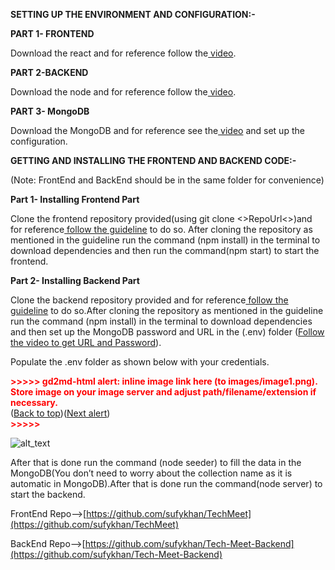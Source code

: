 **SETTING UP THE ENVIRONMENT AND CONFIGURATION:-**

**PART 1- FRONTEND**

Download the react and for reference follow the[ video](https://youtu.be/IbWXHfz91_Y).

**PART 2-BACKEND**

Download the node and for reference follow the[ video](https://youtu.be/JINE4D0Syqw).

**PART 3- MongoDB**

Download the MongoDB and for reference see the[ video](https://youtu.be/rPqRyYJmx2g) and set up the configuration.

 

**GETTING AND INSTALLING THE FRONTEND AND BACKEND CODE:-**

(Note: FrontEnd and BackEnd should be in the same folder for convenience)

**Part 1- Installing Frontend Part**

Clone the frontend repository provided(using git clone &lt;>RepoUrl&lt;>)and for reference[ follow the guideline](https://youtu.be/CKcqniGu3tA) to do so. After cloning the repository as mentioned in the guideline run the command (npm install) in the terminal to download dependencies and then run the command(npm start) to start the frontend.

**Part 2- Installing Backend Part**

Clone the backend repository provided and for reference[ follow the guideline](https://youtu.be/CKcqniGu3tA) to do so.After cloning the repository as mentioned in the guideline run the command (npm install) in the terminal to download dependencies and then set up the MongoDB password and URL in the (.env) folder ([Follow the video to get URL and Password](https://youtu.be/rPqRyYJmx2g)).

Populate the .env folder as shown below with your credentials.



<p id="gdcalert1" ><span style="color: red; font-weight: bold">>>>>>  gd2md-html alert: inline image link here (to images/image1.png). Store image on your image server and adjust path/filename/extension if necessary. </span><br>(<a href="#">Back to top</a>)(<a href="#gdcalert2">Next alert</a>)<br><span style="color: red; font-weight: bold">>>>>> </span></p>


![alt_text](images/image1.png "image_tooltip")


After that is done run the command (node seeder) to fill the data in the MongoDB(You don’t need to worry about the collection name as it is automatic in MongoDB).After that is done run the command(node server) to start the backend. 

FrontEnd Repo-->[https://github.com/sufykhan/TechMeet](https://github.com/sufykhan/TechMeet) 

BackEnd Repo-->[https://github.com/sufykhan/Tech-Meet-Backend](https://github.com/sufykhan/Tech-Meet-Backend) 
